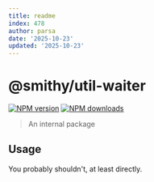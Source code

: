 ```yaml
---
title: readme
index: 478
author: parsa
date: '2025-10-23'
updated: '2025-10-23'
---
```

# @smithy/util-waiter

[![NPM version](https://img.shields.io/npm/v/@smithy/util-waiter/latest.svg)](https://www.npmjs.com/package/@smithy/util-waiter)
[![NPM downloads](https://img.shields.io/npm/dm/@smithy/util-waiter.svg)](https://www.npmjs.com/package/@smithy/util-waiter)

> An internal package

## Usage

You probably shouldn't, at least directly.
